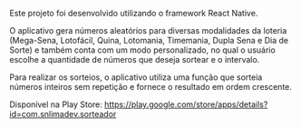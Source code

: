 Este projeto foi desenvolvido utilizando o framework React Native.

O aplicativo gera números aleatórios para diversas modalidades da loteria (Mega-Sena, Lotofácil, Quina, Lotomania, Timemania, Dupla Sena e Dia de Sorte) e também conta com um modo personalizado, no qual o usuário escolhe a quantidade de números que deseja sortear e o intervalo.

Para realizar os sorteios, o aplicativo utiliza uma função que sorteia números inteiros sem repetição e fornece o resultado em ordem crescente.

Disponível na Play Store: https://play.google.com/store/apps/details?id=com.snlimadev.sorteador
